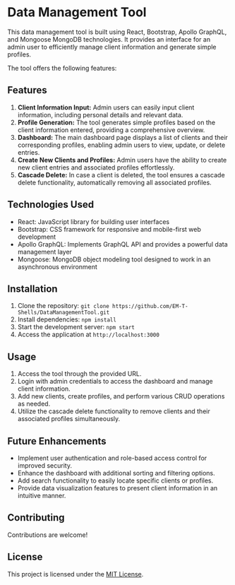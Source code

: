 # Data Management Tool

This data management tool is built using React, Bootstrap, Apollo GraphQL, and Mongoose MongoDB technologies. It provides an interface for an admin user to efficiently manage client information and generate simple profiles.

The tool offers the following features:

## Features

1. **Client Information Input:** Admin users can easily input client information, including personal details and relevant data.
2. **Profile Generation:** The tool generates simple profiles based on the client information entered, providing a comprehensive overview.
3. **Dashboard:** The main dashboard page displays a list of clients and their corresponding profiles, enabling admin users to view, update, or delete entries.
4. **Create New Clients and Profiles:** Admin users have the ability to create new client entries and associated profiles effortlessly.
5. **Cascade Delete:** In case a client is deleted, the tool ensures a cascade delete functionality, automatically removing all associated profiles.

## Technologies Used

- React: JavaScript library for building user interfaces
- Bootstrap: CSS framework for responsive and mobile-first web development
- Apollo GraphQL: Implements GraphQL API and provides a powerful data management layer
- Mongoose: MongoDB object modeling tool designed to work in an asynchronous environment

## Installation

1. Clone the repository: `git clone https://github.com/EM-T-Shells/DataManagementTool.git`
2. Install dependencies: `npm install`
3. Start the development server: `npm start`
4. Access the application at `http://localhost:3000`

## Usage

1. Access the tool through the provided URL.
2. Login with admin credentials to access the dashboard and manage client information.
3. Add new clients, create profiles, and perform various CRUD operations as needed.
4. Utilize the cascade delete functionality to remove clients and their associated profiles simultaneously.

## Future Enhancements

- Implement user authentication and role-based access control for improved security.
- Enhance the dashboard with additional sorting and filtering options.
- Add search functionality to easily locate specific clients or profiles.
- Provide data visualization features to present client information in an intuitive manner.

## Contributing

Contributions are welcome!

## License

This project is licensed under the [MIT License](LICENSE).
